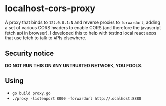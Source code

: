 # localhost-cors-proxy
A proxy that binds to `127.0.0.1:N` and reverse proxies to `forwardurl`, adding a set of various CORS headers to enable CORS (and therefore the javascript fetch api in browser). I developed this to help with testing local react apps that use fetch to talk to APIs elsewhere.

## Security notice

**DO NOT RUN THIS ON ANY UNTRUSTED NETWORK, YOU FOOLS**.

## Using

* `go build proxy.go`
* `./proxy -listenport 8000 -forwardurl http://localhost:8888`
